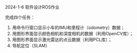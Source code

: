 2024-1-6
软件设计ROS作业

完成四个任务：
1. 用命令行窗口显示小车的IMU和里程计（odometry）数据；
2. 用图形界面显示颜色相机和深度相机的数据（利用OpenCV库）；
3. 用图形界面显示激光雷达的点云数据（利用PCL库）；
4. 导航定位（SLAM）
